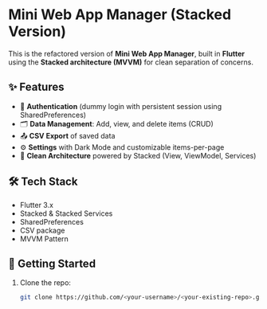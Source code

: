 # Mini Web App Manager (Stacked Version)

This is the refactored version of **Mini Web App Manager**, built in **Flutter** using the **Stacked architecture (MVVM)** for clean separation of concerns.

## ✨ Features
- 🔐 **Authentication** (dummy login with persistent session using SharedPreferences)  
- 🗂 **Data Management**: Add, view, and delete items (CRUD)  
- 📤 **CSV Export** of saved data  
- ⚙️ **Settings** with Dark Mode and customizable items-per-page  
- 🧩 **Clean Architecture** powered by Stacked (View, ViewModel, Services)

## 🛠 Tech Stack
- Flutter 3.x  
- Stacked & Stacked Services  
- SharedPreferences  
- CSV package  
- MVVM Pattern  

## 🚀 Getting Started
1. Clone the repo:
   ```bash
   git clone https://github.com/<your-username>/<your-existing-repo>.git
